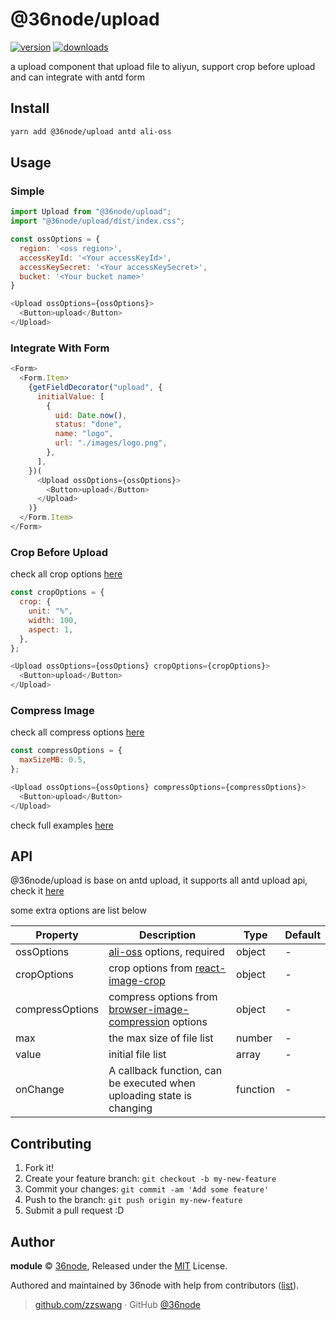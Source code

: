 # @36node/upload

[![version][0]][1] [![downloads][2]][3]

a upload component that upload file to aliyun, support crop before upload and can integrate with antd form

## Install

```bash
yarn add @36node/upload antd ali-oss
```

## Usage

### Simple

```js
import Upload from "@36node/upload";
import "@36node/upload/dist/index.css";

const ossOptions = {
  region: '<oss region>',
  accessKeyId: '<Your accessKeyId>',
  accessKeySecret: '<Your accessKeySecret>',
  bucket: '<Your bucket name>'
}

<Upload ossOptions={ossOptions}>
  <Button>upload</Button>
</Upload>
```

### Integrate With Form

```js
<Form>
  <Form.Item>
    {getFieldDecorator("upload", {
      initialValue: [
        {
          uid: Date.now(),
          status: "done",
          name: "logo",
          url: "./images/logo.png",
        },
      ],
    })(
      <Upload ossOptions={ossOptions}>
        <Button>upload</Button>
      </Upload>
    )}
  </Form.Item>
</Form>
```

### Crop Before Upload

check all crop options [here](https://github.com/DominicTobias/react-image-crop)

```js
const cropOptions = {
  crop: {
    unit: "%",
    width: 100,
    aspect: 1,
  },
};

<Upload ossOptions={ossOptions} cropOptions={cropOptions}>
  <Button>upload</Button>
</Upload>
```

### Compress Image

check all compress options [here](https://github.com/Donaldcwl/browser-image-compression)

```js
const compressOptions = {
  maxSizeMB: 0.5,
};

<Upload ossOptions={ossOptions} compressOptions={compressOptions}>
  <Button>upload</Button>
</Upload>
```

check full examples [here](./example/src/app.js)


## API

@36node/upload is base on antd upload, it supports all antd upload api, check it [here](https://ant.design/components/upload/)

some extra options are list below

| Property | Description | Type | Default |
|------------|--------------|-------------|--------------|
| ossOptions | [ali-oss](https://github.com/ali-sdk/ali-oss) options, required | object | - |
| cropOptions |	crop options from [react-image-crop](https://github.com/DominicTobias/react-image-crop) | object | - |
| compressOptions | compress options from [browser-image-compression](https://github.com/Donaldcwl/browser-image-compression) options | object | - |
| max | the max size of file list | number | - |
| value | initial file list | array | - |
| onChange | A callback function, can be executed when uploading state is changing | function | - |




## Contributing

1. Fork it!
2. Create your feature branch: `git checkout -b my-new-feature`
3. Commit your changes: `git commit -am 'Add some feature'`
4. Push to the branch: `git push origin my-new-feature`
5. Submit a pull request :D

## Author

**module** © [36node](https://github.com/36node), Released under the [MIT](./LICENSE) License.

Authored and maintained by 36node with help from contributors ([list](https://github.com/36node/module/contributors)).

> [github.com/zzswang](https://github.com/zzswang) · GitHub [@36node](https://github.com/36node)

[0]: https://img.shields.io/npm/v/@36node/upload.svg?style=flat
[1]: https://npmjs.com/package/@36node/upload
[2]: https://img.shields.io/npm/dm/@36node/upload.svg?style=flat
[3]: https://npmjs.com/package/@36node/upload
